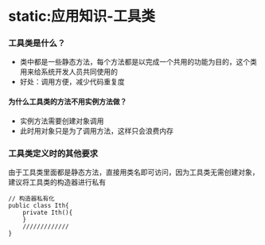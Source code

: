 # static:应用知识-工具类

### 工具类是什么？

* 类中都是一些静态方法，每个方法都是以完成一个共用的功能为目的，这个类用来给系统开发人员共同使用的
* 好处：调用方便，减少代码重复度

#### 为什么工具类的方法不用实例方法做？

* 实例方法需要创建对象调用
* 此时用对象只是为了调用方法，这样只会浪费内存

### 工具类定义时的其他要求

由于工具类里面都是静态方法，直接用类名即可访问，因为工具类无需创建对象，建议将工具类的构造器进行私有

```
// 构造器私有化
public class Ith{
    private Ith(){
    }
    /////////////
}
```
